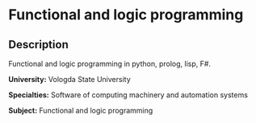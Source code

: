 # Functional and logic programming

## Description
Functional and logic programming in python, prolog, lisp, F#. 

**University:** Vologda State University

**Specialties:** Software of computing machinery and automation systems

**Subject:** Functional and logic programming


